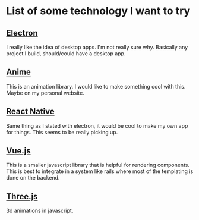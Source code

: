 # List of some technology I want to try

## [Electron](https://electron.atom.io/)

I really like the idea of desktop apps. I'm not really sure why. Basically any project I build, should/could have a desktop app.

## [Anime](http://animejs.com/)

This is an animation library. I would like to make something cool with this. Maybe on my personal website.

## [React Native](https://facebook.github.io/react-native/)

Same thing as I stated with electron, it would be cool to make my own app for things. This seems to be really picking up.

## [Vue.js](https://vuejs.org/)

This is a smaller javascript library that is helpful for rendering components. This is best to integrate in a system like rails where most of the templating is done on the backend.

## [Three.js](https://threejs.org/)

3d animations in javascript.

